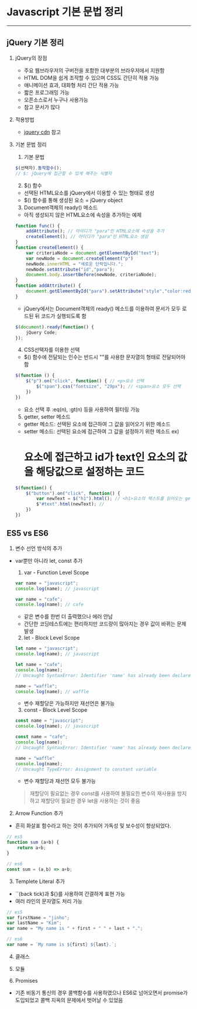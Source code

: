 # Javascript 기본 문법 정리
---

## jQuery 기본 정리
1. jQuery의 장점
   - 주요 웹브라우저의 구버전을 포함한 대부분의 브라우저에서 지원함
   - HTML DOM을 쉽게 조작할 수 있으며 CSS도 간단히 적용 가능
   - 애니메이션 효과, 대화형 처리 간단 적용 가능
   - 짧은 프로그래밍 가능
   - 오픈소스로서 누구나 사용가능
   - 참고 문서가 많다

2. 적용방법
   - [jquery cdn](https://code.jquery.com/) 참고

3. 기본 문법 정리
    1. 기본 문법
    ```javascript
    $(선택자).동작함수();
    // $: jQuery에 접근할 수 있게 해주는 식별자
    ```
    
    2. $() 함수
    - 선택된 HTML요소를 jQuery에서 이용할 수 있는 형태로 생성
    - $() 함수를 통해 생성된 요소 = jQuery object
    
    3. Document객체의 ready() 메소드
    - 아직 생성되지 않은 HTML요소에 속성을 추가하는 예제
    ```javascript
    function func() {
        addAttribute(); // 아이디가 "para"인 HTML요소에 속성을 추가
        createElement(); // 아이디가 "para"인 HTML요소 생성
    }
    function createElement() {
        var criteriaNode = document.getElementById("text");
        var newNode = document.createElement("p")
        newNode.innerHTML = "새로운 단락입니다.";
        newNode.setAttribute("id","para");
        document.body.insertBefore(newNode, criteriaNode);
    }
    function addAttribute() {
        document.getElementById("para").setAttribute("style","color:red");
    }
    ```

    - jQuery에서는 Document객체의 ready() 메소드를 이용하여 문서가 모두 로드된 뒤 코드가 실행되도록 함
    ```javascript
    $(document).ready(function() {
        jQuery Code;
    });
    ```

    4. CSS선택자를 이용한 선택
    - $() 함수에 전달되는 인수는 반드시 ""를 사용한 문자열의 형태로 전달되어야 함
    ```javascript
    $(function () {
        $("p").on("click", function() { // <p>요소 선택
            $("span").css("fontsize", "29px"); // <span>요소 모두 선택
        })
    })
    ```
    - 요소 선택 후 :eq(n), :gt(n) 등을 사용하여 필터링 가능

    5. getter, setter 메소드
    - getter 메소드: 선택된 요소에 접근하여 그 값을 읽어오기 위한 메소드
    - setter 메소드: 선택된 요소에 접근하여 그 값을 설정하기 위한 메소드
    ex) <h1> 요소에 접근하고 id가 text인 요소의 값을 해당값으로 설정하는 코드
    ```javascript
    $(function() {
        $("button").on("click", function() {
            var newText = $("h1").html(); // <h1>요소의 텍스트를 읽어오는 getter 메소드
            $"#text".html(newText); // 
        })
    })
    ```
    
## ES5 vs ES6
1. 변수 선언 방식의 추가
- var뿐만 아니라 let, const 추가
    1. var - Function Level Scope
    ```javascript
    var name = "javascript";
    console.log(name); // javascript

    var name = "cafe";
    console.log(name); // cafe
    ```
    - 같은 변수를 한번 더 출력했으나 에러 안남
    - 간단한 코딩테스트에는 편리하지만 코드량이 많아지는 경우 값이 바뀌는 문제 발생

    2. let - Block Level Scope
    ```javascript
    let name = "javascript";
    console.log(name); // javascript

    let name = "cafe";
    console.log(name);
    // Uncaught SyntaxError: Identifier 'name' has already been declared

    name = "waffle";
    console.log(name); // waffle
    ```
    - 변수 재할당은 가능하지만 재선언은 불가능

    3. const - Block Level Scope
    ```javascript
    const name = "javascript";
    console.log(name); // javascript

    const name = "cafe";
    console.log(name); 
    // Uncaught SyntaxError: Identifier 'name' has already been declared

    name = "waffle"
    console.log(name);
    // Uncaught TypeError: Assignment to constant variable
    ```
    - 변수 재할당과 재선언 모두 불가능

    >재할당이 필요없는 경우 const를 사용하여 불필요한 변수의 재사용을 방지하고 재할당이 필요한 경우 let을 사용하는 것이 좋음

2. Arrow Function 추가
- 흔히 화살표 함수라고 하는 것이 추가되어 가독성 및 보수성이 향상되었다.
```javascript
// es5
function sum (a+b) {
    return a+b;
}

// es6
const sum = (a,b) => a+b;
```

3. Templete Literal 추가
- ``(back tick)과 ${}를 사용하여 간결하게 표현 가능
- 여러 라인의 문자열도 처리 가능
```javascript
// es5
var firstName = "jinho";
var lastName = "Kim";
var name = "My name is " + first + " " + last + ".";

// es6
var name = `My name is ${first} ${last}.`;
```

4. 클래스

5. 모듈

6. Promises
- 기존 비동기 통신의 경우 콜백함수를 사용하였으나 ES6로 넘어오면서 promise가 도입되었고 콜백 지옥의 문제에서 벗어날 수 있었음

